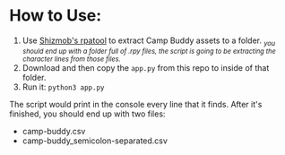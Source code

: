 # How to Use:
1. Use [Shizmob's rpatool](https://github.com/Shizmob/rpatool) to extract Camp Buddy assets to a folder. *<sub>you should end up with a folder full of .rpy files, the script is going to be extracting the character lines from those files.</sub>*
2. Download and then copy the `app.py` from this repo to inside of that folder.
3. Run it: `python3 app.py`

The script would print in the console every line that it finds. After it's finished, you should end up with two files: 
- camp-buddy.csv
- camp-buddy_semicolon-separated.csv